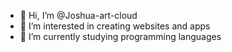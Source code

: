 - 👋 Hi, I’m @Joshua-art-cloud
- 👀 I’m interested in creating websites and apps
- 🌱 I’m currently studying programming languages
